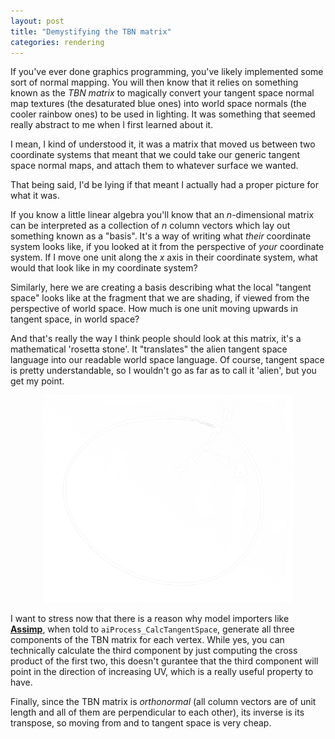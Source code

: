 ```yaml
---
layout: post
title: "Demystifying the TBN matrix"
categories: rendering
---
```


If you've ever done graphics programming, you've likely implemented some sort of normal mapping. You will then know that it relies on something known as the *TBN matrix* to magically convert your tangent space normal map textures (the desaturated blue ones) into world space normals (the cooler rainbow ones) to be used in lighting. It was something that seemed really abstract to me when I first learned about it.

I mean, I kind of understood it, it was a matrix that moved us between two coordinate systems that meant that we could take our generic tangent space normal maps, and attach them to whatever surface we wanted.

That being said, I'd be lying if that meant I actually had a proper picture for what it was.

If you know a little linear algebra you'll know that an $n$-dimensional matrix can be interpreted as a collection of $n$ column vectors which lay out something known as a "basis". It's a way of writing what *their* coordinate system looks like, if you looked at it from the perspective of *your* coordinate system. If I move one unit along the $x$ axis in their coordinate system, what would that look like in my coordinate system?

Similarly, here we are creating a basis describing what the local "tangent space" looks like at the fragment that we are shading, if viewed from the perspective of world space. How much is one unit moving upwards in tangent space, in world space?

And that's really the way I think people should look at this matrix, it's a mathematical 'rosetta stone'. It "translates" the alien tangent space language into our readable world space language. Of course, tangent space is pretty understandable, so I wouldn't go as far as to call it 'alien', but you get my point.

<p style="text-align: center;">
	<img src="/assets/img/tbn_sphere.png" width="400">
</p>

I want to stress now that there is a reason why model importers like **[Assimp](https://assimp.org/)**, when told to `aiProcess_CalcTangentSpace`, generate all three components of the TBN matrix for each vertex. While yes, you can technically calculate the third component by just computing the cross product of the first two, this doesn't gurantee that the third component will point in the direction of increasing UV, which is a really useful property to have.

Finally, since the TBN matrix is *orthonormal* (all column vectors are of unit length and all of them are perpendicular to each other), its inverse is its transpose, so moving from and to tangent space is very cheap.
